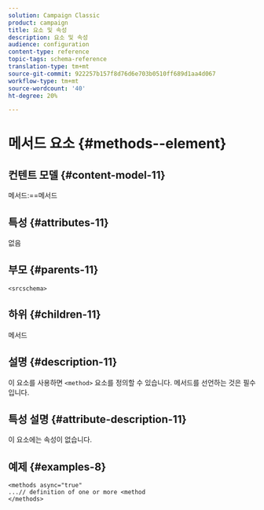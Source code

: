 ```yaml
---
solution: Campaign Classic
product: campaign
title: 요소 및 속성
description: 요소 및 속성
audience: configuration
content-type: reference
topic-tags: schema-reference
translation-type: tm+mt
source-git-commit: 922257b157f8d76d6e703b0510ff689d1aa4d067
workflow-type: tm+mt
source-wordcount: '40'
ht-degree: 20%

---
```



# 메서드 요소 {#methods--element}

## 컨텐트 모델 {#content-model-11}

메서드:==메서드

## 특성 {#attributes-11}

없음

## 부모 {#parents-11}

`<srcschema>`

## 하위 {#children-11}

메서드

## 설명 {#description-11}

이 요소를 사용하면 `<method>` 요소를 정의할 수 있습니다. 메서드를 선언하는 것은 필수입니다.

## 특성 설명 {#attribute-description-11}

이 요소에는 속성이 없습니다.

## 예제 {#examples-8}

```
<methods async="true"
...// definition of one or more <method
</methods>
```
